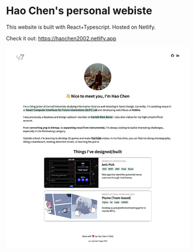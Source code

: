 # Hao Chen's personal webiste

This website is built with React+Typescript. Hosted on Netlify.

Check it out: https://haochen2002.netlify.app

<img src="src/assets/screenshots/desktop.png" alt="Screenshot" width="500" />